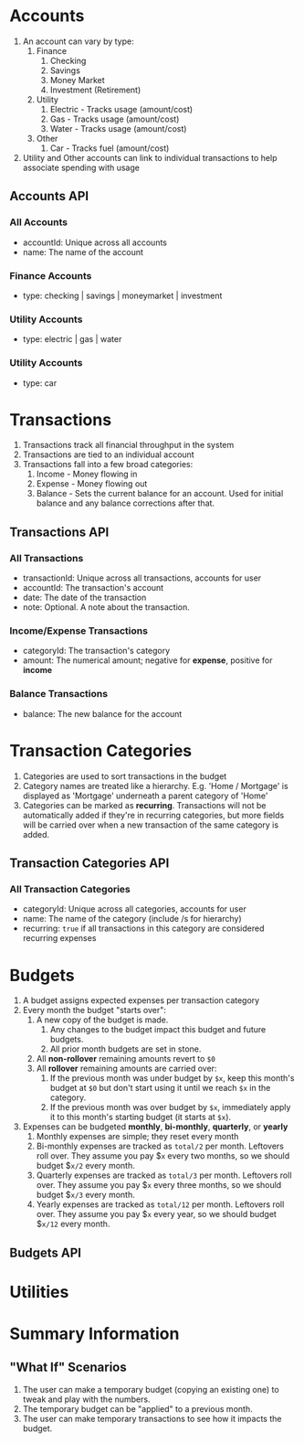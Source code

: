 # Accounts

1. An account can vary by type:
    1. Finance
        1. Checking
        2. Savings
        3. Money Market
        4. Investment (Retirement)
    2. Utility
        1. Electric - Tracks usage (amount/cost)
        2. Gas - Tracks usage (amount/cost)
        3. Water - Tracks usage (amount/cost)
    3. Other
        1. Car - Tracks fuel (amount/cost)
2. Utility and Other accounts can link to individual transactions to help associate spending with usage

## Accounts API

### All Accounts

 - accountId: Unique across all accounts
 - name: The name of the account

### Finance Accounts

 - type: checking | savings | moneymarket | investment

### Utility Accounts

 - type: electric | gas | water

### Utility Accounts

 - type: car



# Transactions

1. Transactions track all financial throughput in the system
2. Transactions are tied to an individual account
3. Transactions fall into a few broad categories:
    1. Income - Money flowing in
    2. Expense - Money flowing out
    3. Balance - Sets the current balance for an account. Used for initial balance and any balance corrections after that.

## Transactions API

### All Transactions

 - transactionId: Unique across all transactions, accounts for user
 - accountId: The transaction's account
 - date: The date of the transaction
 - note: Optional. A note about the transaction.

### Income/Expense Transactions

 - categoryId: The transaction's category
 - amount: The numerical amount; negative for **expense**, positive for **income**

### Balance Transactions

 - balance: The new balance for the account



# Transaction Categories

1. Categories are used to sort transactions in the budget
2. Category names are treated like a hierarchy. E.g. 'Home / Mortgage' is displayed as 'Mortgage' underneath a parent category of 'Home'
3. Categories can be marked as **recurring**. Transactions will not be automatically added if they're in recurring categories, but more fields will be carried over when a new transaction of the same category is added.

## Transaction Categories API

### All Transaction Categories

- categoryId: Unique across all categories, accounts for user
- name: The name of the category (include /s for hierarchy)
- recurring: `true` if all transactions in this category are considered recurring expenses



# Budgets

1. A budget assigns expected expenses per transaction category
2. Every month the budget "starts over":
    1. A new copy of the budget is made.
        1. Any changes to the budget impact this budget and future budgets.
        2. All prior month budgets are set in stone.
    2. All **non-rollover** remaining amounts revert to `$0`
    3. All **rollover** remaining amounts are carried over:
        1. If the previous month was under budget by `$x`, keep this month's budget at `$0` but don't start using it until we reach `$x` in the category.
        2. If the previous month was over budget by `$x`, immediately apply it to this month's starting budget (it starts at `$x`).
3. Expenses can be budgeted **monthly**, **bi-monthly**, **quarterly**, or **yearly**
    1. Monthly expenses are simple; they reset every month
    2. Bi-monthly expenses are tracked as `total/2` per month. Leftovers roll over. They assume you pay $`x` every two months, so we should budget $`x/2` every month.
    3. Quarterly expenses are tracked as `total/3` per month. Leftovers roll over. They assume you pay $`x` every three months, so we should budget $`x/3` every month.
    4. Yearly expenses are tracked as `total/12` per month. Leftovers roll over. They assume you pay $`x` every year, so we should budget $`x/12` every month.

## Budgets API




# Utilities



# Summary Information

## "What If" Scenarios

 1. The user can make a temporary budget (copying an existing one) to tweak and play with the numbers.
 2. The temporary budget can be "applied" to a previous month.
 3. The user can make temporary transactions to see how it impacts the budget.